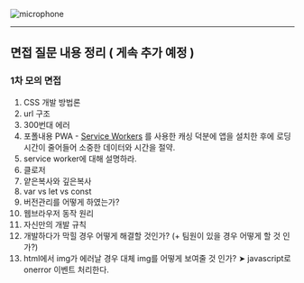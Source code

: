 ![microphone](https://user-images.githubusercontent.com/31315644/67997728-d5943800-fc98-11e9-849b-61f9e83dd52a.png)

-----------

## 면접 질문 내용 정리 ( 게속 추가 예정 )

### 1차 모의 면접

1. CSS 개발 방법론
2. url 구조
3. 300번대 에러
4. 포폴내용 PWA - [Service Workers](https://developer.mozilla.org/en-US/docs/Web/API/Service_Worker_API) 를 사용한 캐싱 덕분에 앱을 설치한 후에 로딩 시간이 줄어들어 소중한 데이터와 시간을 절약.
5. service worker에 대해 설명하라.
6. 클로저
7. 얕은복사와 깊은복사
8. var vs let vs const 
9. 버전관리를 어떻게 하였는가?
10. 웹브라우저 동작 원리
11. 자신만의 개발 규칙
12. 개발하다가 막힐 경우 어떻게 해결할 것인가? (+ 팀원이 있을 경우 어떻게 할 것 인가?)
13. html에서 img가 에러날 경우 대체 img를 어떻게 보여줄 것 인가?  ➤ javascript로 onerror 이벤트 처리한다. 

<br/>

